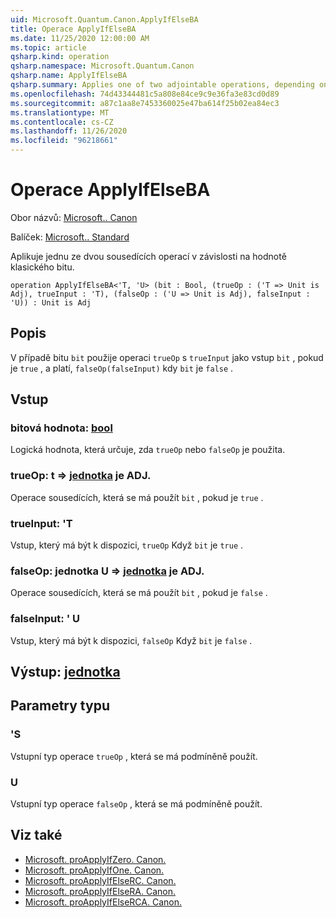 ```yaml
---
uid: Microsoft.Quantum.Canon.ApplyIfElseBA
title: Operace ApplyIfElseBA
ms.date: 11/25/2020 12:00:00 AM
ms.topic: article
qsharp.kind: operation
qsharp.namespace: Microsoft.Quantum.Canon
qsharp.name: ApplyIfElseBA
qsharp.summary: Applies one of two adjointable operations, depending on the value of a classical bit.
ms.openlocfilehash: 74d43344481c5a808e84ce9c9e36fa3e83cd0d89
ms.sourcegitcommit: a87c1aa8e7453360025e47ba614f25b02ea84ec3
ms.translationtype: MT
ms.contentlocale: cs-CZ
ms.lasthandoff: 11/26/2020
ms.locfileid: "96218661"
---
```

# <a name="applyifelseba-operation"></a>Operace ApplyIfElseBA

Obor názvů: [Microsoft.. Canon](xref:Microsoft.Quantum.Canon)

Balíček: [Microsoft.. Standard](https://nuget.org/packages/Microsoft.Quantum.Standard)


Aplikuje jednu ze dvou sousedících operací v závislosti na hodnotě klasického bitu.

```qsharp
operation ApplyIfElseBA<'T, 'U> (bit : Bool, (trueOp : ('T => Unit is Adj), trueInput : 'T), (falseOp : ('U => Unit is Adj), falseInput : 'U)) : Unit is Adj
```


## <a name="description"></a>Popis

V případě bitu `bit` použije operaci `trueOp` s `trueInput` jako vstup `bit` , pokud je `true` , a platí, `falseOp(falseInput)` kdy `bit` je `false` .

## <a name="input"></a>Vstup

### <a name="bit--bool"></a>bitová hodnota: [bool](xref:microsoft.quantum.lang-ref.bool)

Logická hodnota, která určuje, zda `trueOp` nebo `falseOp` je použita.


### <a name="trueop--t--unit--is-adj"></a>trueOp: t => [jednotka](xref:microsoft.quantum.lang-ref.unit)  je ADJ.

Operace sousedících, která se má použít `bit` , pokud je `true` .


### <a name="trueinput--t"></a>trueInput: 'T

Vstup, který má být k dispozici, `trueOp` Když `bit` je `true` .


### <a name="falseop--u--unit--is-adj"></a>falseOp: jednotka U => [jednotka](xref:microsoft.quantum.lang-ref.unit)  je ADJ.

Operace sousedících, která se má použít `bit` , pokud je `false` .


### <a name="falseinput--u"></a>falseInput: ' U

Vstup, který má být k dispozici, `falseOp` Když `bit` je `false` .



## <a name="output--unit"></a>Výstup: [jednotka](xref:microsoft.quantum.lang-ref.unit)



## <a name="type-parameters"></a>Parametry typu

### <a name="t"></a>'S

Vstupní typ operace `trueOp` , která se má podmíněně použít.
### <a name="u"></a>U

Vstupní typ operace `falseOp` , která se má podmíněně použít.

## <a name="see-also"></a>Viz také

- [Microsoft. proApplyIfZero. Canon.](xref:Microsoft.Quantum.Canon.ApplyIfZero)
- [Microsoft. proApplyIfOne. Canon.](xref:Microsoft.Quantum.Canon.ApplyIfOne)
- [Microsoft. proApplyIfElseRC. Canon.](xref:Microsoft.Quantum.Canon.ApplyIfElseRC)
- [Microsoft. proApplyIfElseRA. Canon.](xref:Microsoft.Quantum.Canon.ApplyIfElseRA)
- [Microsoft. proApplyIfElseRCA. Canon.](xref:Microsoft.Quantum.Canon.ApplyIfElseRCA)